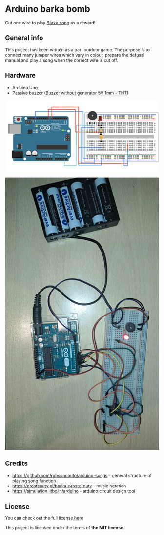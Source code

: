 # Arduino barka bomb
Cut one wire to play [Barka song](https://en.wikipedia.org/wiki/Lord,_You_Have_Come_to_the_Lakeshore) as a reward!

## General info
This project has been written as a part outdoor game. The purpose is to connect many jumper wires which vary in colour, prepare the defusal manual and play a song when the correct wire is cut off.

## Hardware
* Arduino Uno
* Passive buzzer ([Buzzer without generator 5V 1mm - THT](https://botland.store/buzzers-sound-generators/18290-buzzer-without-generator-5v-1mm-tht-5904422366025.html))

![Circuit diagram](./img/circuit-diagram.png)

![Photo](./img/photo.png)

## Credits
* https://github.com/robsoncouto/arduino-songs - general structure of playing song function
* https://prostenuty.pl/barka-proste-nuty - music notation
* https://simulation.iitbx.in/arduino - arduino circuit design tool

## License
You can check out the full license [here](./LICENSE)

This project is licensed under the terms of **the MIT license**.